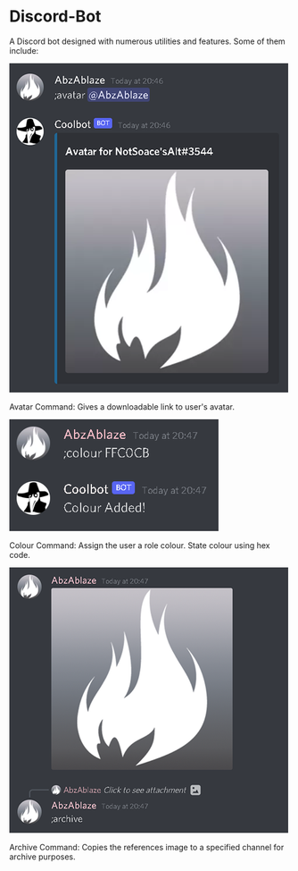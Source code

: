 # Discord-Bot
A Discord bot designed with numerous utilities and features. Some of them include:

![](screenshots/avatar.png)

Avatar Command: Gives a downloadable link to user's avatar.

![](screenshots/colour.png)

Colour Command: Assign the user a role colour. State colour using hex code.

![](screenshots/archive1.png)

Archive Command: Copies the references image to a specified channel for archive purposes. 


